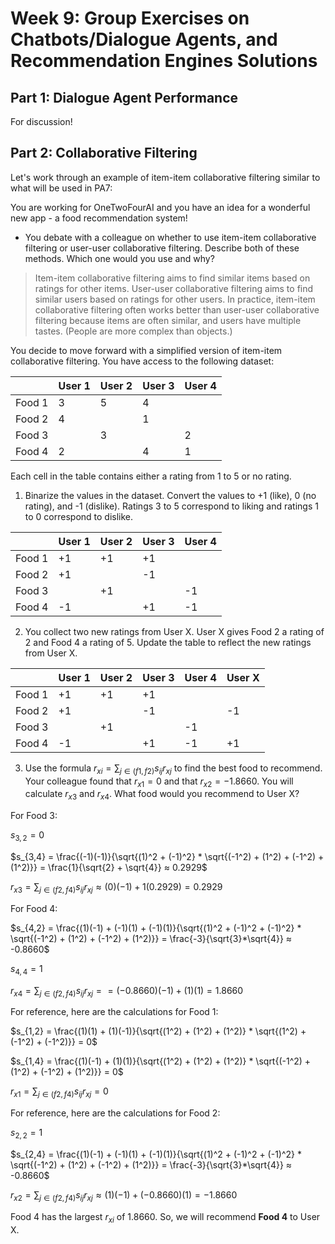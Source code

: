 # Week 9: Group Exercises on Chatbots/Dialogue Agents, and Recommendation Engines Solutions

## Part 1: Dialogue Agent Performance
For discussion!

## Part 2: Collaborative Filtering

Let's work through an example of item-item collaborative filtering similar to what will be used in PA7:

You are working for OneTwoFourAI and you have an idea for a wonderful new app - a food recommendation system! 

* You debate with a colleague on whether to use item-item collaborative filtering or user-user collaborative filtering. Describe both of these methods. Which one would you use and why?


>Item-item collaborative filtering aims to find similar items based on ratings for other items. User-user collaborative filtering aims to find similar users based on ratings for other users. In practice, item-item collaborative filtering often works better than user-user collaborative filtering because items are often similar, and users have multiple tastes. (People are more complex than objects.)



You decide to move forward with a simplified version of item-item collaborative filtering. You have access to the following dataset: 


|        | User 1 | User 2 | User 3 | User 4 |
|--------|--------|--------|--------|--------|
| Food 1 | 3      | 5      | 4      |        |
| Food 2 | 4      |        | 1      |        |
| Food 3 |        | 3      |        | 2      |
| Food 4 | 2      |        | 4      | 1      |

Each cell in the table contains either a rating from 1 to 5 or no rating. 


1. Binarize the values in the dataset. Convert the values to +1 (like), 0 (no rating), and -1 (dislike). Ratings 3 to 5 correspond to liking and ratings 1 to 0 correspond to dislike. 


|        | User 1 | User 2 | User 3 | User 4 |
|--------|--------|--------|--------|--------|
| Food 1 | +1     | +1     | +1     |        |
| Food 2 | +1     |        | -1     |        |
| Food 3 |        | +1     |        | -1     |
| Food 4 | -1     |        | +1     | -1     |


2. You collect two new ratings from User X. User X gives Food 2 a rating of 2 and Food 4 a rating of 5. Update the table to reflect the new ratings from User X. 

|        | User 1 | User 2 | User 3 | User 4 | User X |
|--------|--------|--------|--------|--------|--------|
| Food 1 | +1     | +1     | +1     |        |        |
| Food 2 | +1     |        | -1     |        | -1     |
| Food 3 |        | +1     |        | -1     |        |
| Food 4 | -1     |        | +1     | -1     | +1     |

3. Use the formula $r_{xi} = \sum_{j\in(f1, f2)} s_{ij}r_{xj}$ to find the best food to recommend. Your colleague found that $r_{x1} = 0$ and that $r_{x2} = -1.8660$. You will calculate $r_{x3}$ and $r_{x4}$. What food would you recommend to User X?

For Food 3:

$s_{3,2} = 0$

$s_{3,4} = \frac{(-1)(-1)}{\sqrt{(1)^2 + (-1)^2} * \sqrt{(-1^2) + (1^2) + (-1^2) + (1^2)}} = \frac{1}{\sqrt{2} + \sqrt{4}} ≈ 0.2929$

$r_{x3} = \sum_{j\in(f2, f4)} s_{ij}r_{xj} ≈ (0)(-1) + 1(0.2929) = 0.2929$ 

For Food 4:

$s_{4,2} = \frac{(1)(-1) + (-1)(1) + (-1)(1)}{\sqrt{(1)^2 + (-1)^2 + (-1)^2} * \sqrt{(-1^2) + (1^2) + (-1^2) + (1^2)}} = \frac{-3}{\sqrt{3}*\sqrt{4}} ≈ -0.8660$

$s_{4,4} = 1$

$r_{x4} = \sum_{j\in(f2, f4)} s_{ij}r_{xj} == (-0.8660)(-1) + (1)(1) = 1.8660$ 

For reference, here are the calculations for Food 1:

$s_{1,2} = \frac{(1)(1) + (1)(-1)}{\sqrt{(1^2) + (1^2) + (1^2)} * \sqrt{(1^2) + (-1^2) + (-1^2)}} = 0$

$s_{1,4} = \frac{(1)(-1) + (1)(1)}{\sqrt{(1^2) + (1^2) + (1^2)} * \sqrt{(-1^2) + (1^2) + (-1^2) + (1^2)}} = 0$

$r_{x1} = \sum_{j\in(f2, f4)} s_{ij}r_{xj} = 0$ 

For reference, here are the calculations for Food 2:

$s_{2,2} = 1$

$s_{2,4} = \frac{(1)(-1) + (-1)(1) + (-1)(1)}{\sqrt{(1)^2 + (-1)^2 + (-1)^2} * \sqrt{(-1^2) + (1^2) + (-1^2) + (1^2)}} = \frac{-3}{\sqrt{3}*\sqrt{4}} ≈ -0.8660$

$r_{x2} = \sum_{j\in(f2, f4)} s_{ij}r_{xj} ≈ (1)(-1) + (-0.8660)(1) = -1.8660$ 

Food 4 has the largest $r_{xi}$ of $1.8660$. So, we will recommend **Food 4** to User X. 
